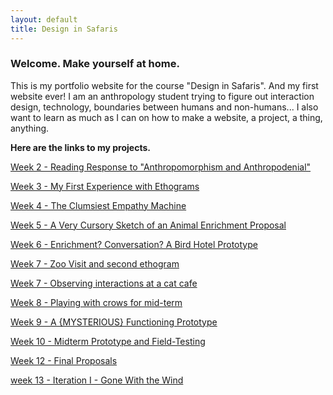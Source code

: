 ```yaml
---
layout: default
title: Design in Safaris
---
```

### Welcome. Make yourself at home.

This is my portfolio website for the course "Design in Safaris". And my first website ever! 
I am an anthropology student trying to figure out interaction design, technology, boundaries between humans and non-humans... 
I also want to learn as much as I can on how to make a website, a project, a thing, anything.

**Here are the links to my projects.**

[Week 2 - Reading Response to "Anthropomorphism and Anthropodenial"](/2019-01-28-week-2.md)

[Week 3 - My First Experience with Ethograms](/2019-02-03-week-3.md)

[Week 4 - The Clumsiest Empathy Machine](/2019-02-11-week-4.md)

[Week 5 - A Very Cursory Sketch of an Animal Enrichment Proposal](/2019-02-18-week-5.md)

[Week 6 - Enrichment? Conversation? A Bird Hotel Prototype](/2019-02-25-week-6.md)

[Week 7 - Zoo Visit and second ethogram](/2019-03-05-week-7.md)

[Week 7 - Observing interactions at a cat cafe](/2019-03-03-week-7.md)

[Week 8 - Playing with crows for mid-term](/2019-03-07-week-8.md)

[Week 9 - A {MYSTERIOUS} Functioning Prototype](/2019-03-13-week-9.md)

[Week 10 - Midterm Prototype and Field-Testing](/2019-03-26-week-10.md)

[Week 12 - Final Proposals](2019-04-09-week-12.md)

[week 13 - Iteration I - Gone With the Wind](2019-04-16-week-13.md)


